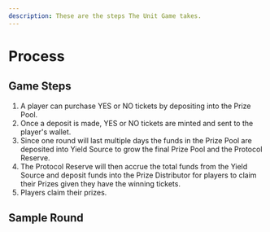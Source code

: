 ```yaml
---
description: These are the steps The Unit Game takes.
---
```


# Process

## Game Steps

1. A player can purchase YES or NO tickets by depositing into the Prize Pool.&#x20;
2. Once a deposit is made, YES or NO tickets are minted and sent to the player's wallet.&#x20;
3. Since one round will last multiple days the funds in the Prize Pool are deposited into Yield Source to grow the final Prize Pool and the Protocol Reserve.&#x20;
4. The Protocol Reserve will then accrue the total funds from the Yield Source and deposit funds into the Prize Distributor for players to claim their Prizes given they have the winning tickets.
5. Players claim their prizes.

## Sample Round
